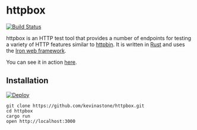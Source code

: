 # httpbox

[![Build Status](https://travis-ci.org/kevinastone/httpbox.svg?branch=master)](https://travis-ci.org/kevinastone/httpbox)

httpbox is an HTTP test tool that provides a number of endpoints for testing a
variety of HTTP features similar to [httpbin](http://httpbin.org).  It is
written in [Rust](https://www.rust-lang.org) and uses the [Iron web framework](http://ironframework.io).

You can see it in action [here](http://whispering-shelf-71295.herokuapp.com).


## Installation

[![Deploy](https://www.herokucdn.com/deploy/button.svg)](https://heroku.com/deploy)

    git clone https://github.com/kevinastone/httpbox.git
    cd httpbox
    cargo run
    open http://localhost:3000
